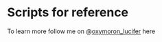 # Scripts for reference

To learn more follow me on @[oxymoron_lucifer](https://www.instagram.com/oxymoron_lucifer/) here